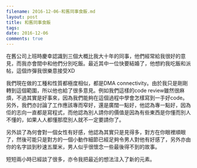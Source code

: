 ```yaml
---
filename: 2016-12-06-和舊同事食飯.md
layout: post
title: 和舊同事食飯
tags: 
date: 2016-12-06
comments: true
---
```


在舊公司上班時慶幸認識到三個大概比我大十年的同事，他們經常給我很好的意見，而我亦會間中和他們分別吃飯。最近其中一位快要結婚了，他想約我吃飯和派帖，這個炸彈我很樂意接受XD

我們現在做的工種和性質都極度相似，都是DMA connectivity。由於我只是剛剛轉到這個範圍，所以他也給了很多意見。例如我們這樣的code review雖然很麻煩，不過其實是好事來，因為我們能夠在這個過程中學會怎樣寫到一手好code。另外，我們亦討論了工作應該專而窄好，還是廣闊一點好，他認為專一點好，因為佢的志向一直都是寫程式，而他認為別人請你的價值是因為有些東西是你懂而別人不懂的，如果人人都懂那麼別人就不一定要請你了。

另外談了為何會對一個女性有好感，他認為其實只是見得多，對方在你眼裡順眼了，然後可能只是對方的一個小動作細節已經足夠令男人對他有好感了，另外亦由你的名字談到秒速五厘米，男人似乎很懷念一些最後得不到的故事。

短短兩小時已經談了很多，亦令我把最近的想法注入了新的元素。
